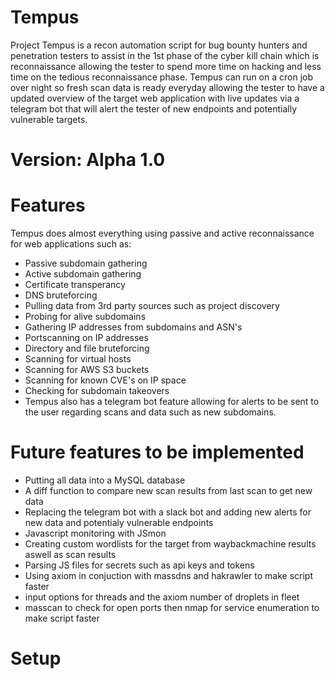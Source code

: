 # Tempus
Project Tempus is a recon automation script for bug bounty hunters and penetration testers to assist in the 1st phase of the cyber kill chain which is reconnaissance allowing the tester to spend more time on hacking and less time on the tedious reconnaissance phase.  Tempus can run on a cron job over night so fresh scan data is ready everyday allowing the tester to have a updated overview of the target web application with live updates via a telegram bot that will alert the tester of new endpoints and potentially vulnerable targets.

# Version: Alpha 1.0

# Features

Tempus does almost everything using passive and active reconnaissance for web applications such as:

* Passive subdomain gathering
* Active subdomain gathering
* Certificate transperancy 
* DNS bruteforcing
* Pulling data from 3rd party sources such as project discovery
* Probing for alive subdomains
* Gathering IP addresses from subdomains and ASN's
* Portscanning on IP addresses
* Directory and file bruteforcing
* Scanning for virtual hosts
* Scanning for AWS S3 buckets
* Scanning for known CVE's on IP space
* Checking for subdomain takeovers
* Tempus also has a telegram bot feature allowing for alerts to be sent to the user regarding scans and data such as new subdomains.

# Future features to be implemented
* Putting all data into a MySQL database
* A diff function to compare new scan results from last scan to get new data
* Replacing the telegram bot with a slack bot and adding new alerts for new data and potentialy vulnerable endpoints
* Javascript monitoring with JSmon
* Creating custom wordlists for the target from waybackmachine results aswell as scan results
* Parsing JS files for secrets such as api keys and tokens
* Using axiom in conjuction with massdns and hakrawler to make script faster
* input options for threads and the axiom number of droplets in fleet
* masscan to check for open ports then nmap for service enumeration to make script faster  

# Setup
